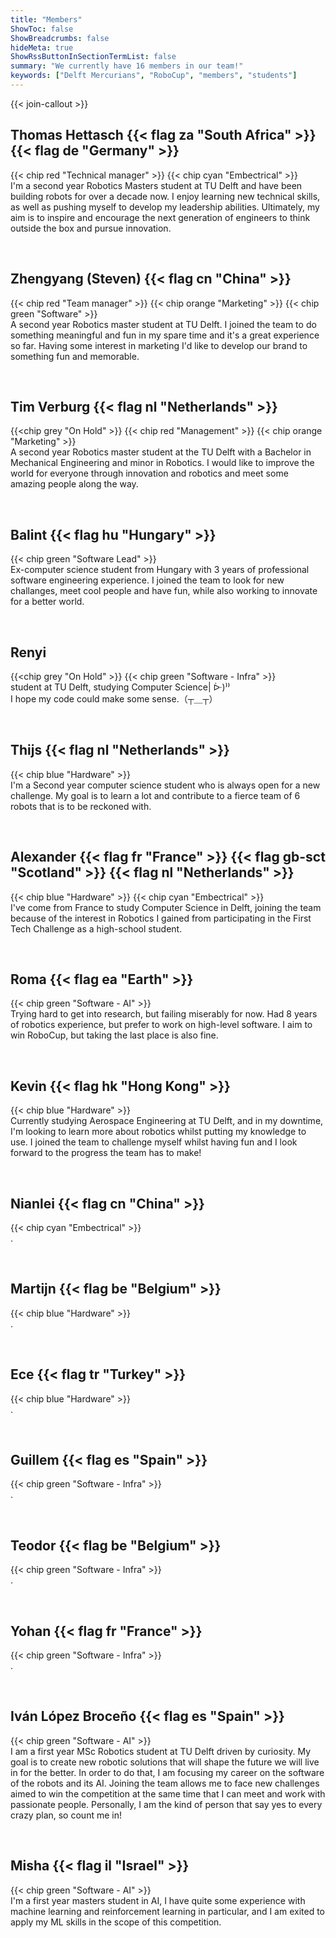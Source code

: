 ```yaml
---
title: "Members"
ShowToc: false
ShowBreadcrumbs: false
hideMeta: true
ShowRssButtonInSectionTermList: false
summary: "We currently have 16 members in our team!"
keywords: ["Delft Mercurians", "RoboCup", "members", "students"]
---
```


{{< join-callout >}}

## Thomas Hettasch {{< flag za "South Africa" >}} {{< flag de "Germany" >}}

{{< chip red "Technical manager" >}} {{< chip cyan "Embectrical" >}}<br>
I'm a second year Robotics Masters student at TU Delft and have been building robots for over a decade now. I enjoy learning new technical skills, as well as pushing myself to develop my leadership abilities. Ultimately, my aim is to inspire and encourage the next generation of engineers to think outside the box and pursue innovation.

<br>

## Zhengyang (Steven) {{< flag cn "China" >}}

{{< chip red "Team manager" >}} {{< chip orange "Marketing" >}} {{< chip green "Software" >}}<br>
A second year Robotics master student at TU Delft. I joined the team to do something meaningful and fun in my spare
time and it's a great experience so far. Having some interest in marketing I'd like to develop our brand to something
fun and memorable.

<br>

## Tim Verburg {{< flag nl "Netherlands" >}}

{{<chip grey "On Hold" >}} {{< chip red "Management" >}} {{< chip orange "Marketing" >}}<br>
A second year Robotics master student at the TU Delft with a Bachelor in Mechanical Engineering and minor in
Robotics. I would like to improve the world for everyone through innovation and robotics and meet some amazing
people along the way.

<br>

## Balint {{< flag hu "Hungary" >}}

{{< chip green "Software Lead" >}}<br>
Ex-computer science student from Hungary with 3 years of professional software engineering experience. I joined the team to look for new challanges, meet cool people and have fun, while also working to innovate for a better world.

<br>

## Renyi

{{<chip grey "On Hold" >}} {{< chip green "Software - Infra" >}}<br>
student at TU Delft, studying Computer Science| ᐕ)⁾⁾  
I hope my code could make some sense.（┬＿┬）

<br>

## Thijs {{< flag nl "Netherlands" >}}

{{< chip blue "Hardware" >}}<br>
I'm a Second year computer science student who is always open for a new challenge. My goal is to learn a lot
and contribute to a fierce team of 6 robots that is to be reckoned with.

<br>

## Alexander {{< flag fr "France" >}} {{< flag gb-sct "Scotland" >}} {{< flag nl "Netherlands" >}}

{{< chip blue "Hardware" >}} {{< chip cyan "Embectrical" >}}<br>
I've come from France to study Computer Science in Delft, joining the team because of the interest in Robotics I
gained from participating in the First Tech Challenge as a high-school student.

<br>

## Roma {{< flag ea "Earth" >}}

{{< chip green "Software - AI" >}}<br>
Trying hard to get into research, but failing miserably for now. Had 8 years of robotics experience, but prefer to work on high-level software. I aim to win RoboCup, but taking the last place is also fine.

<br>

## Kevin {{< flag hk "Hong Kong" >}}

{{< chip blue "Hardware" >}}<br>
Currently studying Aerospace Engineering at TU Delft, and in my downtime, I'm looking to learn more about robotics whilst putting my knowledge to use. I joined the team to challenge myself whilst having fun and I look forward to the progress the team has to make!

<br>

## Nianlei {{< flag cn "China" >}}

{{< chip cyan "Embectrical" >}}<br>
.

<br>

## Martijn {{< flag be "Belgium" >}}

{{< chip blue "Hardware" >}}<br>
.

<br>

## Ece {{< flag tr "Turkey" >}}

{{< chip blue "Hardware" >}}<br>
.

<br>

## Guillem {{< flag es "Spain" >}}

{{< chip green "Software - Infra" >}}<br>
.

<br>

## Teodor {{< flag be "Belgium" >}}

{{< chip green "Software - Infra" >}}<br>
.

<br>

## Yohan {{< flag fr "France" >}}

{{< chip green "Software - Infra" >}}<br>
.

<br>

## Iván López Broceño {{< flag es "Spain" >}}

{{< chip green "Software - AI" >}}<br>
I am a first year MSc Robotics student at TU Delft driven by curiosity. My goal is to create new robotic solutions that will shape the future we will live in for the better. In order to do that, I am focusing my career on the software of the robots and its AI. Joining the team allows me to face new challenges aimed to win the competition at the same time that I can meet and work with passionate people. Personally, I am the kind of person that say yes to every crazy plan, so count me in!

<br>

## Misha {{< flag il "Israel" >}}

{{< chip green "Software - AI" >}}<br>
I'm a first year masters student in AI, I have quite some experience with machine learning and reinforcement learning in particular, and I am exited to apply my ML skills in the scope of this competition.

<br>
